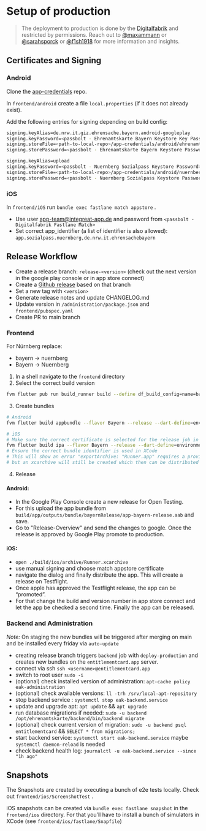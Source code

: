 # Setup of production

> The deployment to production is done by the [Digitalfabrik](https://github.com/digitalfabrik/) and restricted by permissions.
> Reach out to [@maxammann](https://github.com/maxammann/) or [@sarahsporck](https://github.com/sarahsporck/) or [@f1sh1918](https://github.com/f1sh1918/) for more information and insights.

## Certificates and Signing

### Android

Clone the [app-credentials](https://github.com/digitalfabrik/app-credentials) repo.

In `frontend/android` create a file `local.properties` (if it does not already exist).

Add the following entries for signing depending on build config:

```bash
signing.keyAlias=de.nrw.it.giz.ehrensache.bayern.android-googleplay
signing.keyPassword=<passbolt - Ehrenamtskarte Bayern Keystore Key Password>
signing.storeFile=<path-to-local-repo>/app-credentials/android/ehrenamtskarte-bayern.jks
signing.storePassword=<passbolt - Ehrenamtskarte Bayern Keystore Password>
```

```bash
signing.keyAlias=upload
signing.keyPassword=<passbolt - Nuernberg Sozialpass Keystore Password>
signing.storeFile=<path-to-local-repo>/app-credentials/android/nuernberg-sozialpass.jks
signing.storePassword=<passbolt - Nuernberg Sozialpass Keystore Password>
```

### iOS

In `frontend/iOS`  run `bundle exec fastlane match appstore` .

- Use user [app-team@integreat-app.de](mailto:app-team@integreat-app.de) and password from `<passbolt - Digitalfabrik Fastlane Match>`
- Set correct app_identifier (a list of identifier is also allowed): `app.sozialpass.nuernberg,de.nrw.it.ehrensachebayern`

## Release Workflow

- Create a release branch: `release-<version>`  (check out the next version in the google play console or in app store connect)
- Create a  [Github release](https://github.com/digitalfabrik/entitlementcard/releases/new) based on that branch
- Set a new tag with `<version>`
- Generate release notes and update CHANGELOG.md
- Update version in `/administration/package.json` and `frontend/pubspec.yaml`
- Create PR to main branch

### Frontend

For Nürnberg replace:

- bayern → nuernberg
- Bayern → Nuernberg

1. In a shell navigate to the `frontend` directory
2. Select the correct build version

```bash
fvm flutter pub run build_runner build --define df_build_config=name=bayern
```

3. Create bundles

```bash
# Android
fvm flutter build appbundle --flavor Bayern --release --dart-define=environment=production

# iOS
# Make sure the correct certificate is selected for the release job in xcode
fvm flutter build ipa --flavor Bayern --release --dart-define=environment=production
# Ensure the correct bundle identifier is used in XCode
# This will show an error "exportArchive: "Runner.app" requires a provisioning profile."
# but an xcarchive will still be created which then can be distributed via xcode
```

4. Release

#### Android:
- In the Google Play Console create a new release for Open Testing. 
- For this upload the app bundle from `build/app/outputs/bundle/bayernRelease/app-bayern-release.aab` and save. 
- Go to "Release-Overview" and send the changes to google. Once the release is approved by Google Play promote to production.

#### iOS:
- `open ./build/ios/archive/Runner.xcarchive`
- use manual signing and choose match appstore certificate
- navigate the dialog and finally distribute the app. This will create a release on Testflight. 
- Once apple has approved the Testflight release, the app can be “promoted”. 
- For that change the build and version number in app store connect and let the app be checked a second time. Finally the app can be released.


### Backend and Administration
*Note:* On staging the new bundles will be triggered after merging on main and be installed every friday via `auto-update`

- creating release branch triggers `backend` job with `deploy-production` and creates new bundles on the `entitlementcard.app` server.
- connect via ssh `ssh <username>@entitlementcard.app`
- switch to root user `sudo -i`
- (optional) check installed version of administration: `apt-cache policy eak-administration`
- (optional) check available versions: `ll -trh /srv/local-apt-repository`
- stop backend service : `systemctl stop eak-backend.service`
- update and upgrade apt: `apt update` && `apt upgrade`
- run database migrations if needed: `sudo -u backend /opt/ehrenamtskarte/backend/bin/backend migrate`
- (optional) check current version of migration: `sudo -u backend psql entitlementcard` && `SELECT * from migrations;`
- start backend service: `systemctl start eak-backend.service` maybe  `systemctl daemon-reload` is needed
- check backend health log: `journalctl -u eak-backend.service --since "1h ago"`

## Snapshots

The Snapshots are created by executing a bunch of e2e tests locally. Check out `frontend/ios/ScreenshotTest` .

iOS snapshots can be created via `bundle exec fastlane snapshot` in the `frontend/ios` directory. For that you’ll have to install a bunch of simulators in XCode (see `frontend/ios/fastlane/Snapfile`)
